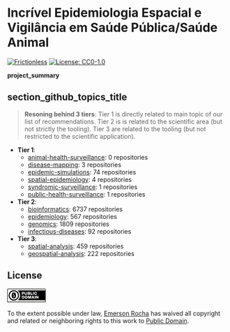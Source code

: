 # Incrível Epidemiologia Espacial e Vigilância em Saúde Pública/Saúde Animal
[![Frictionless](https://github.com/fititnt/awesome-spatial-epidemiology-and-public-health-surveillance/actions/workflows/frictionless.yml/badge.svg)](https://repository.frictionlessdata.io/pages/dashboard.html?user=fititnt&repo=awesome-spatial-epidemiology-and-public-health-surveillance&flow=frictionless)
[![License: CC0-1.0](https://img.shields.io/badge/License-CC0_1.0-lightgrey.svg)](http://creativecommons.org/publicdomain/zero/1.0/)

<!--
![Incrível Epidemiologia Espacial e Vigilância em Saúde Pública/Saúde Animal Banner](partials/awesome-spatial-epidemiology.jpg)
-->

**project_summary**


## section_github_topics_title
> **Resoning behind 3 tiers**: Tier 1 is directly related to main topic of our list of recommendations.
> Tier 2 is is related to the scientific area (but not strictly the tooling).
> Tier 3 are related to the tooling (but not restricted to the scientific application).

- **Tier 1**:
  - [animal-health-surveillance](https://github.com/topics/animal-health-surveillance): 0 repositories
  - [disease-mapping](https://github.com/topics/disease-mapping): 3 repositories
  - [epidemic-simulations](https://github.com/topics/epidemic-simulations): 74 repositories
  - [spatial-epidemiology](https://github.com/topics/spatial-epidemiology): 4 repositories
  - [syndromic-surveillance](https://github.com/topics/syndromic-surveillance): 1 repositories
  - [public-health-surveillance](https://github.com/topics/public-health-surveillance): 1 repositories
- **Tier 2**:
  - [bioinformatics](https://github.com/topics/bioinformatics): 6737 repositories
  - [epidemiology](https://github.com/topics/epidemiology): 567 repositories
  - [genomics](https://github.com/topics/genomics): 1809 repositories
  - [infectious-diseases](https://github.com/topics/infectious-diseases): 92 repositories
- **Tier 3**:
  - [spatial-analysis](https://github.com/topics/spatial-analysis): 459 repositories
  - [geospatial-analysis](https://github.com/topics/geospatial-analysis): 222 repositories

<!--


  {"name": "research-initiatives", "resources": [{"name": "biosafety-level-4-laboratories"}, {"name": "who-collaborating-centres"}, {"name": "woah-reference-laboratories"}]}
  research-initiatives
  
    biosafety-level-4-laboratories
  
    who-collaborating-centres
  
    woah-reference-laboratories
  

  {"name": "terminology-nomenclature-coding", "resources": [{"name": "who-icd-crosswalk"}, {"name": "woah-cmn-a"}, {"name": "{{ 'section_data_title' | t }}"}, {"name": "section_data_title"}]}
  terminology-nomenclature-coding
  
    who-icd-crosswalk
  
    woah-cmn-a
  
    section_data_title
  
    section_data_title
  


awesome-spatial-epidemiology-and-health-surveillance
{'path': 'data/biosafety-levels.hxl.tm.hxl.csv', 'name': 'biosafety-levels', 'profile': 'tabular-data-resource', 'scheme': 'file', 'format': 'csv', 'encoding': 'utf-8', 'schema': {'fields': [{'type': 'string', 'name': '#item+conceptum+codicem'}, {'type': 'string', 'name': '#item+rem+i_qcc+is_zxxx+ix_wikiq'}, {'type': 'string', 'name': '#item+rem+i_mul+is_zxxx'}]}}


-->


## License

[![Public Domain](partials/public-domain.png)](UNLICENSE)

To the extent possible under law, [Emerson Rocha](https://github.com/fititnt)
has waived all copyright and related or neighboring rights to this work to
[Public Domain](UNLICENSE).
